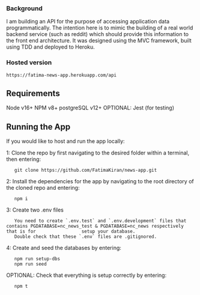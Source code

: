 ### Background
I am building an API for the purpose of accessing application data programmatically. The intention here is to mimic the building of a real world backend service (such as reddit) which should provide this information to the front end architecture.
It was designed using the MVC framework, built using TDD and deployed to Heroku.

### Hosted version 
    https://fatima-news-app.herokuapp.com/api


## Requirements

  Node v16+
  NPM v8+
  postgreSQL v12+
  OPTIONAL: Jest (for testing)

## Running the App

If you would like to host and run the app locally:


  1: Clone the repo by first navigating to the desired folder within a terminal, then entering:
  
       git clone https://github.com/FatimaKiran/news-app.git
  
  
  2: Install the dependencies for the app by navigating to the root directory of the cloned repo and entering:
  
       npm i
       
  3: Create two .env files 
  
       You need to create `.env.test` and `.env.development` files that contains PGDATABASE=nc_news_test & PGDATABASE=nc_news respectively that is for                 setup your database.
       Double check that these `.env` files are .gitignored.
       
       
  4: Create and seed the databases by entering:
  
  
       npm run setup-dbs
       npm run seed
       
       
  OPTIONAL: Check that everything is setup correctly by entering:
  
  
  
       npm t





